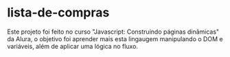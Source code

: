 # lista-de-compras

Este projeto foi feito no curso "Javascript: Construindo páginas dinâmicas" da Alura, o objetivo foi aprender mais esta lingaugem manipulando o DOM e variáveis, além de aplicar uma lógica no fluxo. 
